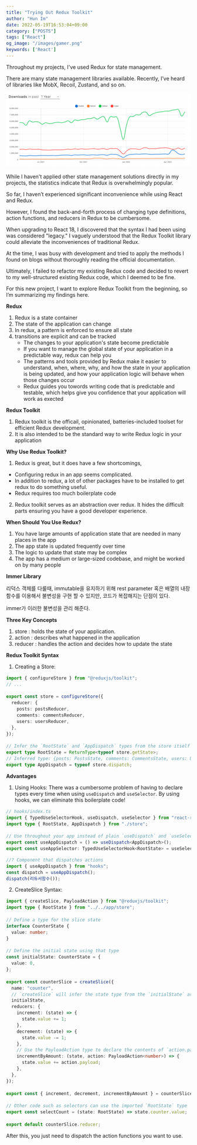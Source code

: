 ```yaml
---
title: "Trying Out Redux Toolkit"
author: "Hun Im"
date: 2022-05-19T16:53:04+09:00
category: ["POSTS"]
tags: ["React"]
og_image: "/images/gamer.png" 
keywords: ['React']
---
```

Throughout my projects, I've used Redux for state management.

There are many state management libraries available. Recently, I’ve heard of libraries like MobX, Recoil, Zustand, and so on.

![NpmTrends](images/redux.png)

While I haven't applied other state management solutions directly in my projects, the statistics indicate that Redux is overwhelmingly popular.

So far, I haven’t experienced significant inconvenience while using React and Redux.

However, I found the back-and-forth process of changing type definitions, action functions, and reducers in Redux to be cumbersome.

When upgrading to React 18, I discovered that the syntax I had been using was considered "legacy." I vaguely understood that the Redux Toolkit library could alleviate the inconveniences of traditional Redux.

At the time, I was busy with development and tried to apply the methods I found on blogs without thoroughly reading the official documentation.

Ultimately, I failed to refactor my existing Redux code and decided to revert to my well-structured existing Redux code, which I deemed to be fine.

For this new project, I want to explore Redux Toolkit from the beginning, so I’m summarizing my findings here.


**Redux**

1. Redux is a state container
2. The state of the application can change
3. In redux, a pattern is enforced to ensure all state
4. transitions are explicit and can be tracked
   - The changes to your application's state become predictable
   - If you want to manage the global state of your application in a predictable way, redux can help you
   - The patterns and tools provided by Redux make it easier to understand, when, where, why, and how the state in your application is being updated, and how your application logic will behave when those changes occur
   - Redux guides you towords writing code that is predictable and testable, which helps give you confidence that your application will work as exected

**Redux Toolkit**

1. Redux toolkit is the officail, opinionated, batteries-included toolset for efficient Redux development.
2. It is also intended to be the standard way to write Redux logic in your application

**Why Use Redux Toolkit?**

1. Redux is great, but it does have a few shortcomings,

- Configuring redux in an app seems complicated.
- In addition to redux, a lot of other packages have to be installed to get redux to do something useful.
- Redux requires too much boilerplate code

2. Redux toolkit serves as an abstraction over redux. It hides the difficult parts ensuring you have a good developer experience.

**When Should You Use Redux?**

1. You have large amounts of application state that are needed in many places in the app
2. The app state is updated frequently over time
3. The logic to update that state may be complex
4. The app has a medium or large-sized codebase, and might be worked on by many people

**Immer Library**

리덕스 객체를 다룰때, immutable을 유지하기 위해 rest parameter 혹은 배열의 내장함수를 이용해서 불변성을 구현 할 수 있지만, 코드가 복잡해지는 단점이 있다.

immer가 이러한 불변성을 관리 해준다.

**Three Key Concepts**

1. store : holds the state of your application.
2. action : describes what happened in the application
3. reducer : handles the action and decides how to update the state

**Redux Toolkit Syntax**

1. Creating a Store:

```ts
import { configureStore } from "@reduxjs/toolkit";
// ...

export const store = configureStore({
  reducer: {
    posts: postsReducer,
    comments: commentsReducer,
    users: usersReducer,
  },
});

// Infer the `RootState` and `AppDispatch` types from the store itself
export type RootState = ReturnType<typeof store.getState>;
// Inferred type: {posts: PostsState, comments: CommentsState, users: UsersState}
export type AppDispatch = typeof store.dispatch;
```

**Advantages**

1. Using Hooks:
   There was a cumbersome problem of having to declare types every time when using `useDispatch` and `useSelector`. By using hooks, we can eliminate this boilerplate code!

```ts
// hooks/index.ts
import { TypedUseSelectorHook, useDispatch, useSelector } from "react-redux";
import type { RootState, AppDispatch } from "./store";

// Use throughout your app instead of plain `useDispatch` and `useSelector`
export const useAppDispatch = () => useDispatch<AppDispatch>();
export const useAppSelector: TypedUseSelectorHook<RootState> = useSelector;
```

```ts
//? Component that dispatches actions
import { useAppDispatch } from "hooks";
const dispatch = useAppDispatch();
dispatch(리듀서함수());
```

2. CreateSlice Syntax:

```ts
import { createSlice, PayloadAction } from "@reduxjs/toolkit";
import type { RootState } from "../../app/store";

// Define a type for the slice state
interface CounterState {
  value: number;
}

// Define the initial state using that type
const initialState: CounterState = {
  value: 0,
};

export const counterSlice = createSlice({
  name: "counter",
  // `createSlice` will infer the state type from the `initialState` argument
  initialState,
  reducers: {
    increment: (state) => {
      state.value += 1;
    },
    decrement: (state) => {
      state.value -= 1;
    },
    // Use the PayloadAction type to declare the contents of `action.payload`
    incrementByAmount: (state, action: PayloadAction<number>) => {
      state.value += action.payload;
    },
  },
});

export const { increment, decrement, incrementByAmount } = counterSlice.actions;

// Other code such as selectors can use the imported `RootState` type
export const selectCount = (state: RootState) => state.counter.value;

export default counterSlice.reducer;
```

After this, you just need to dispatch the action functions you want to use.
